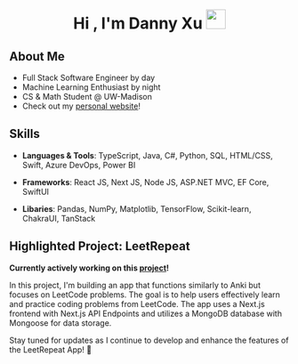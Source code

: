 <h1 align="center"><b>Hi , I'm Danny Xu </b><img src="https://media.giphy.com/media/hvRJCLFzcasrR4ia7z/giphy.gif" width="35"></h1>

## **About Me**
- Full Stack Software Engineer by day
- Machine Learning Enthusiast by night
- CS & Math Student @ UW-Madison
- Check out my [personal website](https://www.ddxu.studio/)!

## Skills
- **Languages & Tools**: TypeScript, Java, C#, Python, SQL, HTML/CSS, Swift, Azure DevOps, Power BI

- **Frameworks**: React JS, Next JS, Node JS, ASP.NET MVC, EF Core, SwiftUI

- **Libaries**: Pandas, NumPy, Matplotlib, TensorFlow, Scikit-learn, ChakraUI, TanStack
  
## **Highlighted Project: LeetRepeat**
**Currently actively working on this [project](https://github.com/dannydxu1/LeetRepeat)!**

In this project, I'm building an app that functions similarly to Anki but focuses on LeetCode problems. The goal is to help users effectively learn and practice coding problems from LeetCode. The app uses a Next.js frontend with Next.js API Endpoints and utilizes a MongoDB database with Mongoose for data storage.

Stay tuned for updates as I continue to develop and enhance the features of the LeetRepeat App! 🚀

